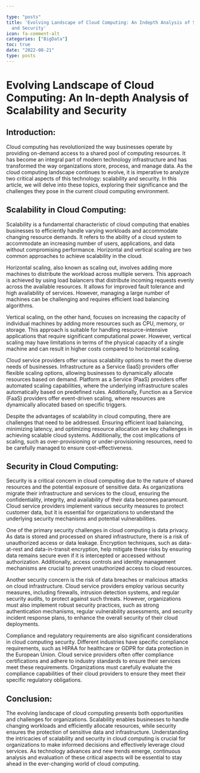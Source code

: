 ```yaml
---

type: "posts"
title: 'Evolving Landscape of Cloud Computing: An Indepth Analysis of Scalability
  and Security'
icon: fa-comment-alt
categories: ["BigData"]
toc: true
date: "2022-08-21"
type: posts
---
```





# Evolving Landscape of Cloud Computing: An In-depth Analysis of Scalability and Security

## Introduction:

Cloud computing has revolutionized the way businesses operate by providing on-demand access to a shared pool of computing resources. It has become an integral part of modern technology infrastructure and has transformed the way organizations store, process, and manage data. As the cloud computing landscape continues to evolve, it is imperative to analyze two critical aspects of this technology: scalability and security. In this article, we will delve into these topics, exploring their significance and the challenges they pose in the current cloud computing environment.

## Scalability in Cloud Computing:

Scalability is a fundamental characteristic of cloud computing that enables businesses to efficiently handle varying workloads and accommodate changing resource demands. It refers to the ability of a cloud system to accommodate an increasing number of users, applications, and data without compromising performance. Horizontal and vertical scaling are two common approaches to achieve scalability in the cloud.

Horizontal scaling, also known as scaling out, involves adding more machines to distribute the workload across multiple servers. This approach is achieved by using load balancers that distribute incoming requests evenly across the available resources. It allows for improved fault tolerance and high availability of services. However, managing a large number of machines can be challenging and requires efficient load balancing algorithms.

Vertical scaling, on the other hand, focuses on increasing the capacity of individual machines by adding more resources such as CPU, memory, or storage. This approach is suitable for handling resource-intensive applications that require significant computational power. However, vertical scaling may have limitations in terms of the physical capacity of a single machine and can result in higher costs compared to horizontal scaling.

Cloud service providers offer various scalability options to meet the diverse needs of businesses. Infrastructure as a Service (IaaS) providers offer flexible scaling options, allowing businesses to dynamically allocate resources based on demand. Platform as a Service (PaaS) providers offer automated scaling capabilities, where the underlying infrastructure scales automatically based on predefined rules. Additionally, Function as a Service (FaaS) providers offer event-driven scaling, where resources are dynamically allocated based on specific triggers.

Despite the advantages of scalability in cloud computing, there are challenges that need to be addressed. Ensuring efficient load balancing, minimizing latency, and optimizing resource allocation are key challenges in achieving scalable cloud systems. Additionally, the cost implications of scaling, such as over-provisioning or under-provisioning resources, need to be carefully managed to ensure cost-effectiveness.

## Security in Cloud Computing:

Security is a critical concern in cloud computing due to the nature of shared resources and the potential exposure of sensitive data. As organizations migrate their infrastructure and services to the cloud, ensuring the confidentiality, integrity, and availability of their data becomes paramount. Cloud service providers implement various security measures to protect customer data, but it is essential for organizations to understand the underlying security mechanisms and potential vulnerabilities.

One of the primary security challenges in cloud computing is data privacy. As data is stored and processed on shared infrastructure, there is a risk of unauthorized access or data leakage. Encryption techniques, such as data-at-rest and data-in-transit encryption, help mitigate these risks by ensuring data remains secure even if it is intercepted or accessed without authorization. Additionally, access controls and identity management mechanisms are crucial to prevent unauthorized access to cloud resources.

Another security concern is the risk of data breaches or malicious attacks on cloud infrastructure. Cloud service providers employ various security measures, including firewalls, intrusion detection systems, and regular security audits, to protect against such threats. However, organizations must also implement robust security practices, such as strong authentication mechanisms, regular vulnerability assessments, and security incident response plans, to enhance the overall security of their cloud deployments.

Compliance and regulatory requirements are also significant considerations in cloud computing security. Different industries have specific compliance requirements, such as HIPAA for healthcare or GDPR for data protection in the European Union. Cloud service providers often offer compliance certifications and adhere to industry standards to ensure their services meet these requirements. Organizations must carefully evaluate the compliance capabilities of their cloud providers to ensure they meet their specific regulatory obligations.

## Conclusion:

The evolving landscape of cloud computing presents both opportunities and challenges for organizations. Scalability enables businesses to handle changing workloads and efficiently allocate resources, while security ensures the protection of sensitive data and infrastructure. Understanding the intricacies of scalability and security in cloud computing is crucial for organizations to make informed decisions and effectively leverage cloud services. As technology advances and new trends emerge, continuous analysis and evaluation of these critical aspects will be essential to stay ahead in the ever-changing world of cloud computing.